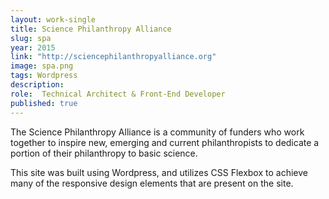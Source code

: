 ```yaml
---
layout: work-single
title: Science Philanthropy Alliance
slug: spa
year: 2015
link: "http://sciencephilanthropyalliance.org"
image: spa.png
tags: Wordpress
description:  
role:  Technical Architect & Front-End Developer
published: true
---
```

The Science Philanthropy Alliance is a community of funders who work together to inspire new, emerging and current philanthropists to dedicate a portion of their philanthropy to basic science.

This site was built using Wordpress, and utilizes CSS Flexbox to achieve many of the responsive design elements that are present on the site.

